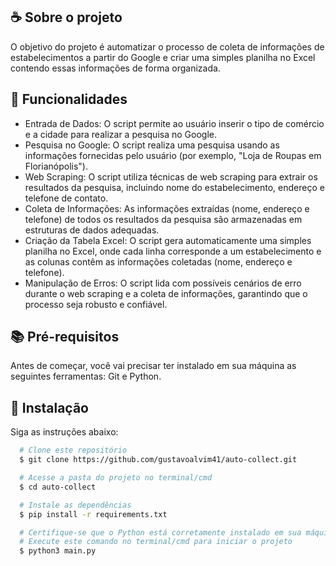 ## ☕ Sobre o projeto

O objetivo do projeto é automatizar o processo de coleta de informações de estabelecimentos a partir do Google e criar uma simples planilha no Excel contendo essas informações de forma organizada.

## 🤖 Funcionalidades

* Entrada de Dados: O script permite ao usuário inserir o tipo de comércio e a cidade para realizar a pesquisa no Google.
* Pesquisa no Google: O script realiza uma pesquisa usando as informações fornecidas pelo usuário (por exemplo, "Loja de Roupas em Florianópolis").
* Web Scraping: O script utiliza técnicas de web scraping para extrair os resultados da pesquisa, incluindo nome do estabelecimento, endereço e telefone de contato.
* Coleta de Informações: As informações extraídas (nome, endereço e telefone) de todos os resultados da pesquisa são armazenadas em estruturas de dados adequadas.
* Criação da Tabela Excel: O script gera automaticamente uma simples planilha no Excel, onde cada linha corresponde a um estabelecimento e as colunas contêm as informações coletadas (nome, endereço e telefone).
* Manipulação de Erros: O script lida com possíveis cenários de erro durante o web scraping e a coleta de informações, garantindo que o processo seja robusto e confiável.

## 📚 Pré-requisitos

Antes de começar, você vai precisar ter instalado em sua máquina as seguintes ferramentas: Git e Python.

## 💾 Instalação

Siga as instruções abaixo:
```bash
  # Clone este repositório
  $ git clone https://github.com/gustavoalvim41/auto-collect.git

  # Acesse a pasta do projeto no terminal/cmd
  $ cd auto-collect

  # Instale as dependências
  $ pip install -r requirements.txt

  # Certifique-se que o Python está corretamente instalado em sua máquina
  # Execute este comando no terminal/cmd para iniciar o projeto
  $ python3 main.py
```